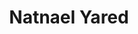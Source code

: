 ---
title: Natnael Yared
name: Natnael Yared
profession: Public Relations Officer
summary: Nisi dolor incididunt nisi nisi et mollit incididunt pariatur esse ut dolore eiusmod. Exercitation consequat eiusmod occaecat ea aliqua ex exercitation fugiat sunt ipsum eiusmod.
profile_image: images/hero/nati-red.png
about_me_title: Better design, better experience & better results.
about_me_description: Lorem ipsum dolor sit amet, consectetur adipisicing elit. Quisquam, quisquam.
connect_with_me_title: Connect with me
connect_with_me_description: Lorem ipsum dolor sit amet, consectetur adipisicing elit. Quisquam, quisquam.
my_services_description: Lorem ipsum dolor sit amet, consectetur adipisicing elit. Quisquam, quisquam
services:
- title: User Research
  description: Lorem ipsum dolor sit amet, consectetur adipisicing elit. Quisquam, quisquam.
  icon: <svg width="35" height="33" viewBox="0 0 35 33" class="a1O"><path
                    d="M22.8335 14.0001C27.0002 14.0001 30.3335 17.3334 30.3335 21.5001C30.3335 22.9668 29.9168 24.3501 29.1835 25.5001L34.3168 30.6668L32.0002 32.9834L26.8002 27.8668C25.6502 28.5834 24.2835 29.0001 22.8335 29.0001C18.6668 29.0001 15.3335 25.6668 15.3335 21.5001C15.3335 17.3334 18.6668 14.0001 22.8335 14.0001ZM22.8335 17.3334C21.7284 17.3334 20.6686 17.7724 19.8872 18.5538C19.1058 19.3352 18.6668 20.395 18.6668 21.5001C18.6668 22.6052 19.1058 23.665 19.8872 24.4464C20.6686 25.2278 21.7284 25.6668 22.8335 25.6668C23.9386 25.6668 24.9984 25.2278 25.7798 24.4464C26.5612 23.665 27.0002 22.6052 27.0002 21.5001C27.0002 20.395 26.5612 19.3352 25.7798 18.5538C24.9984 17.7724 23.9386 17.3334 22.8335 17.3334ZM13.6668 0.666748C15.4349 0.666748 17.1306 1.36913 18.3809 2.61937C19.6311 3.86961 20.3335 5.56531 20.3335 7.33342C20.3335 8.85008 19.8168 10.2501 18.9668 11.3834C17.5335 11.9167 16.2502 12.7667 15.1835 13.8334L13.6668 14.0001C11.8987 14.0001 10.203 13.2977 8.95278 12.0475C7.70254 10.7972 7.00016 9.10153 7.00016 7.33342C7.00016 5.56531 7.70254 3.86961 8.95278 2.61937C10.203 1.36913 11.8987 0.666748 13.6668 0.666748ZM0.333496 27.3334V24.0001C0.333496 20.4668 5.85016 17.5667 12.8335 17.3334C12.3002 18.6334 12.0002 20.0334 12.0002 21.5001C12.0002 23.6501 12.6335 25.6668 13.6668 27.3334H0.333496Z" /></svg>
- title: Visual Design
  description: Lorem ipsum dolor sit amet, consectetur adipisicing elit. Quisquam, quisquam.
  icon: <svg width="36" height="36" viewBox="0 0 36 36" class="a1O"><path
                    d="M18.6668 28.6666C18.6668 28.1666 18.6668 27.4999 18.8335 26.9999H10.3335V23.6666H7.00016V10.3333H10.3335V6.99992H23.6668V10.3333H27.0002V18.8333C27.5002 18.6666 28.1668 18.6666 28.6668 18.6666C29.1668 18.6666 29.8335 18.6666 30.3335 18.8333V10.3333H33.6668V0.333252H23.6668V3.66659H10.3335V0.333252H0.333496V10.3333H3.66683V23.6666H0.333496V33.6666H10.3335V30.3333H18.8335C18.6668 29.8333 18.6668 29.1666 18.6668 28.6666ZM27.0002 3.66659H30.3335V6.99992H27.0002V3.66659ZM3.66683 3.66659H7.00016V6.99992H3.66683V3.66659ZM7.00016 30.3333H3.66683V26.9999H7.00016V30.3333ZM30.3335 21.9999V26.9999H35.3335V30.3333H30.3335V35.3333H27.0002V30.3333H22.0002V26.9999H27.0002V21.9999H30.3335Z" /></svg>
- title: User Testing
  description: Lorem ipsum dolor sit amet, consectetur adipisicing elit. Quisquam, quisquam.
  icon: <svg width="40" height="25" viewBox="0 0 40 25" class="a1O"><path
                    d="M20 0.166748C21.5471 0.166748 23.0308 0.78133 24.1248 1.87529C25.2188 2.96925 25.8333 4.45298 25.8333 6.00008C25.8333 7.54718 25.2188 9.03091 24.1248 10.1249C23.0308 11.2188 21.5471 11.8334 20 11.8334C18.4529 11.8334 16.9692 11.2188 15.8752 10.1249C14.7812 9.03091 14.1667 7.54718 14.1667 6.00008C14.1667 4.45298 14.7812 2.96925 15.8752 1.87529C16.9692 0.78133 18.4529 0.166748 20 0.166748ZM8.33333 4.33341C9.26667 4.33341 10.1333 4.58341 10.8833 5.03341C10.6333 7.41675 11.3333 9.78341 12.7667 11.6334C11.9333 13.2334 10.2667 14.3334 8.33333 14.3334C7.00725 14.3334 5.73548 13.8066 4.7978 12.8689C3.86012 11.9313 3.33333 10.6595 3.33333 9.33341C3.33333 8.00733 3.86012 6.73556 4.7978 5.79788C5.73548 4.8602 7.00725 4.33341 8.33333 4.33341ZM31.6667 4.33341C32.9927 4.33341 34.2645 4.8602 35.2022 5.79788C36.1399 6.73556 36.6667 8.00733 36.6667 9.33341C36.6667 10.6595 36.1399 11.9313 35.2022 12.8689C34.2645 13.8066 32.9927 14.3334 31.6667 14.3334C29.7333 14.3334 28.0667 13.2334 27.2333 11.6334C28.6667 9.78341 29.3667 7.41675 29.1167 5.03341C29.8667 4.58341 30.7333 4.33341 31.6667 4.33341ZM9.16667 21.4167C9.16667 17.9667 14.0167 15.1667 20 15.1667C25.9833 15.1667 30.8333 17.9667 30.8333 21.4167V24.3334H9.16667V21.4167ZM0 24.3334V21.8334C0 19.5167 3.15 17.5667 7.41667 17.0001C6.43333 18.1334 5.83333 19.7001 5.83333 21.4167V24.3334H0ZM40 24.3334H34.1667V21.4167C34.1667 19.7001 33.5667 18.1334 32.5833 17.0001C36.85 17.5667 40 19.5167 40 21.8334V24.3334Z" /></svg>
- title: Prototype
  description: Lorem ipsum dolor sit amet, consectetur adipisicing elit. Quisquam, quisquam.
  icon: <svg width="30" height="30" viewBox="0 0 30 30" class="a1O"><path
                    d="M16.6667 0V13.3333H30V0H16.6667ZM0 30H13.3333V16.6667H0V30ZM0 0V13.3333H13.3333V0H0ZM16.6667 21.6667H21.6667V16.6667H25V21.6667H30V25H25V30H21.6667V25H16.6667V21.6667Z" /></svg>
happy_clients_description: Commodo qui commodo aliqua aute. Duis voluptate anim velit adipisicing qui laboris quis cupidatat mollit. Laborum mollit irure occaecat veniam esse. Ipsum consectetur cillum eu do nostrud ex tempor duis et veniam cupidatat cillum enim.
clients:
    - logo: images/brands/uideck.svg
      url: https://uideck.com
    - logo: images/brands/tailgrids.svg
      url: https://tailgrids.com
    - logo: images/brands/lineicons.svg
      url: https://lineicons.com
    - logo: images/brands/ayroui.svg
      url: https://ayroui.com
education_and_experiences:
    - title: UI/UX Designer
      where: Google INC | New York
      when: 2011 - 2013
      description: Lorem ipsum dolor sit amet, consectetur adipisicing elit. Quisquam, quisquam. Lorem ipsum dolor sit amet, consectetur adipisicing elit. Quisquam, quisquam.
    - title: Specialization Course
      where: Stanford University | California
      when: 2013 - 2015
      description: Lorem ipsum dolor sit amet, consectetur adipisicing elit. Quisquam, quisquam. Lorem ipsum dolor sit amet, consectetur adipisicing elit. Quisquam, quisquam. Ad Lorem proident adipisicing exercitation. Adipisicing proident aliqua aliquip nostrud incididunt ex do excepteur consequat commodo irure reprehenderit cupidatat nisi.
testimonials:
    - logo: images/testimonial/lineicons.svg
      description: Lorem ipsum dolor sit amet, consectetur adipisicing elit. Quisquam, quisquam.
      picture: images/testimonial/image-1.png
      name: Musharof Chy
      title: Founder @ LineIcons
    - logo: images/testimonial/tailgrids.svg
      description: Et qui tempor et Lorem eiusmod deserunt velit. Cillum veniam aliqua ad duis qui.
      picture: images/testimonial/image-2.png
      name: Devid Sailio
      title: Co-Founder @ TailGrids 
    
---